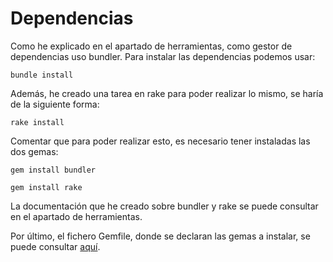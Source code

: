 # Dependencias

Como he explicado en el apartado de herramientas, como gestor de dependencias uso bundler. Para instalar las dependencias podemos usar:

`bundle install`

Además, he creado una tarea en rake para poder realizar lo mismo, se haría de la siguiente forma:

`rake install`

Comentar que para poder realizar esto, es necesario tener instaladas las dos gemas:

`gem install bundler`

`gem install rake`

La documentación que he creado sobre bundler y rake se puede consultar en el apartado de herramientas.

Por último, el fichero Gemfile, donde se declaran las gemas a instalar, se puede consultar [aquí](https://github.com/joseegc10/get-match/blob/master/Gemfile).